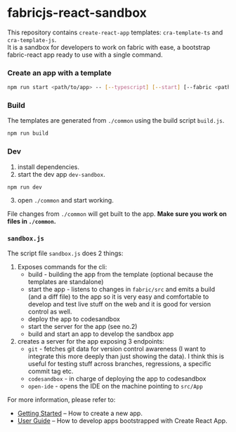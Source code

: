 # fabricjs-react-sandbox

This repository contains `create-react-app` templates: `cra-template-ts` and `cra-template-js`.\
It is a sandbox for developers to work on fabric with ease, a bootstrap fabric-react app ready to use with a single command.


### Create an app with a template
```sh
npm run start <path/to/app> -- [--typescript] [--start] [--fabric <path/to/fabric/local/repo>]
```

### Build

The templates are generated from `./common` using the build script `build.js`.

```sh
npm run build
```

### Dev

1. install dependencies.
2. start the dev app `dev-sandbox`.
```sh
npm run dev
```
3. open `./common` and start working.

File changes from `./common` will get built to the app.
**Make sure you work on files in `./common`.**


### `sandbox.js`

The script file `sandbox.js` does 2 things:
1. Exposes commands for the cli:
    - build - building the app from the template (optional because the templates are standalone)
    - start the app - listens to changes in `fabric/src` and emits a build (and a diff file) to the app so it is very easy and comfortable to develop and test live stuff on the web and it is good for version control as well.
    - deploy the app to codesandbox
    - start the server for the app (see no.2)
    - build and start an app to develop the sandbox app
2. creates a server for the app exposing 3 endpoints:
     - `git` - fetches git data for version control awareness (I want to integrate this more deeply than just showing the data). I think this is useful for testing stuff across branches, regressions, a specific commit tag etc.
      - `codesandbox` - in charge of deploying the app to codesandbox
      - `open-ide` - opens the IDE on the machine pointing to `src/App`


For more information, please refer to:

- [Getting Started](https://create-react-app.dev/docs/getting-started) – How to create a new app.
- [User Guide](https://create-react-app.dev) – How to develop apps bootstrapped with Create React App.
